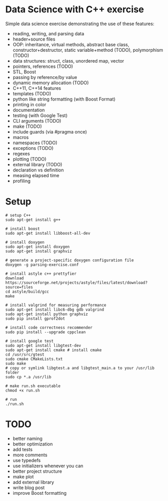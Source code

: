 # Data Science with C++ exercise
Simple data science exercise  demonstrating the use of these features:

* reading, writing, and parsing data
* header+source files
* OOP: inheritance, virtual methods, abstract base class, constructor+destructor, static variable+method (TODO), polymorphism (TODO)
* data structures: struct, class, unordered map, vector
* pointers, references (TODO)
* STL, Boost
* passing by reference/by value
* dynamic memory allocation (TODO)
* C++11, C++14 features
* templates (TODO)
* python like string formatting (with Boost Format)
* printing in color
* documentation
* testing (with Google Test)
* CLI arguments (TODO)
* make (TODO)
* include guards (via #pragma once)
* macros
* namespaces (TODO)
* exceptions (TODO)
* regexes
* plotting (TODO)
* external library (TODO)
* declaration vs definition
* measing elapsed time
* profiling

# Setup
```
# setup C++
sudo apt-get install g++

# install boost
sudo apt-get install libboost-all-dev

# install doxygen
sudo apt-get install doxygen
sudo apt-get install graphviz

# generate a project-specific doxygen configuration file
doxygen -g parsing-exercise.conf

# install astyle c++ prettyfier
download https://sourceforge.net/projects/astyle/files/latest/download?source=files
cd astyle/build/gcc
make

# install valgrind for measuring performance
sudo apt-get install libc6-dbg gdb valgrind
sudo apt-get install python graphviz
sudo pip install gprof2dot

# install code correctness recommender
sudo pip install --upgrade cppclean

# install google test
sudo apt-get install libgtest-dev
sudo apt-get install cmake # install cmake
cd /usr/src/gtest
sudo cmake CMakeLists.txt
sudo make
# copy or symlink libgtest.a and libgtest_main.a to your /usr/lib folder
sudo cp *.a /usr/lib

# make run.sh executable
chmod +x run.sh

# run
./run.sh
```

# TODO
* better naming
* better optimization
* add tests
* more comments
* use typedefs
* use initializers whenever you can
* better project structure
* make plot
* add external library
* write blog post
* improve Boost formatting
